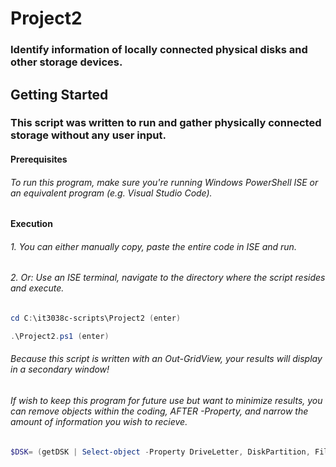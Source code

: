 # Project2
### Identify information of locally connected physical disks and other storage devices.

## Getting Started
### This script was written to run and gather physically connected storage without any user input.

#### Prerequisites
###### To run this program, make sure you're running Windows PowerShell ISE or an equivalent program (e.g. Visual Studio Code). 

#### Execution
###### 1. You can either manually copy, paste the entire code in ISE and run.
###### 2. Or: Use an ISE terminal, navigate to the directory where the script resides and execute.
```Powershell
cd C:\it3038c-scripts\Project2 (enter)
```
```Powershell
.\Project2.ps1 (enter)
```
###### Because this script is written with an *Out-GridView*, your results will display in a secondary window!

###### If wish to keep this program for future use but want to minimize results, you can remove objects within the coding, AFTER *-Property*, and narrow the amount of information you wish to recieve.

```PowerShell
$DSK= (getDSK | Select-object -Property DriveLetter, DiskPartition, FileSystem, Status, VolumeName, Description, DiskSizeGB, FreeSpaceGB , PercentageFree, DiskModel);
``` 
